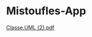 ﻿# Mistoufles-App



[Classe.UML (2).pdf](https://github.com/user-attachments/files/17530710/Classe.UML.2.pdf)
